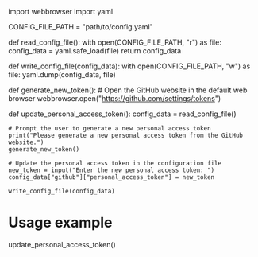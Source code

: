 import webbrowser
import yaml

CONFIG_FILE_PATH = "path/to/config.yaml"

def read_config_file():
    with open(CONFIG_FILE_PATH, "r") as file:
        config_data = yaml.safe_load(file)
    return config_data

def write_config_file(config_data):
    with open(CONFIG_FILE_PATH, "w") as file:
        yaml.dump(config_data, file)

def generate_new_token():
    # Open the GitHub website in the default web browser
    webbrowser.open("https://github.com/settings/tokens")

def update_personal_access_token():
    config_data = read_config_file()
    
    # Prompt the user to generate a new personal access token
    print("Please generate a new personal access token from the GitHub website.")
    generate_new_token()
    
    # Update the personal access token in the configuration file
    new_token = input("Enter the new personal access token: ")
    config_data["github"]["personal_access_token"] = new_token
    
    write_config_file(config_data)

# Usage example
update_personal_access_token()
